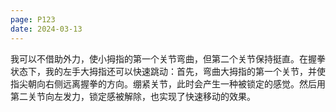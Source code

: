 ```yaml
---
page: P123
date: 2024-03-13
---
```


我可以不借助外力，使小拇指的第一个关节弯曲，但第二个关节保持挺直。在握拳状态下，我的左手大拇指还可以快速跳动：首先，弯曲大拇指的第一个关节，并使指尖朝向右侧远离握拳的方向。绷紧关节，此时会产生一种被锁定的感觉。然后用第二关节向左发力，锁定感被解除，也实现了快速移动的效果。